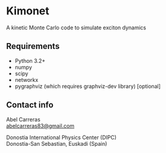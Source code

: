 Kimonet
=======
A kinetic Monte Carlo code to simulate exciton dynamics

Requirements
------------
- Python 3.2+ 
- numpy
- scipy
- networkx
- pygraphviz (which requires graphviz-dev library) [optional]

Contact info
------------
Abel Carreras  
abelcarreras83@gmail.com

Donostia International Physics Center (DIPC)  
Donostia-San Sebastian, Euskadi (Spain)